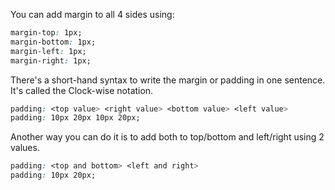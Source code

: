 You can add margin to all 4 sides using:

```css
margin-top: 1px;
margin-bottom: 1px;
margin-left: 1px;
margin-right: 1px;


```

There's a short-hand syntax to write the margin or padding in one sentence.
It's called the Clock-wise notation.

```css
padding: <top value> <right value> <bottom value> <left value>
padding: 10px 20px 10px 20px;
```

Another way you can do it is to add both to top/bottom and left/right using 2 values.

```css
padding: <top and bottom> <left and right>
padding: 10px 20px;
```